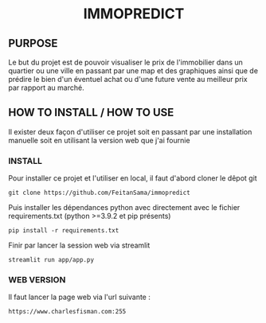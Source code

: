 # <center> IMMOPREDICT </center>

## PURPOSE

Le but du projet est de pouvoir visualiser le prix de l'immobilier dans un quartier ou une ville en passant par une map et des graphiques ainsi que de prédire le bien d'un éventuel achat ou d'une future vente au meilleur prix par rapport au marché.

## HOW TO INSTALL / HOW TO USE

Il exister deux façon d'utiliser ce projet soit en passant par une installation manuelle soit en utilisant la version web que j'ai fournie

### INSTALL

Pour installer ce projet et l'utiliser en local, il faut d'abord cloner le dêpot git 

```
git clone https://github.com/FeitanSama/immopredict
```

Puis installer les dépendances python avec directement avec le fichier requirements.txt (python >=3.9.2 et pip présents)

```
pip install -r requirements.txt
```

Finir par lancer la session web via streamlit

```
streamlit run app/app.py
```

### WEB VERSION

Il faut lancer la page web via l'url suivante : 

```
https://www.charlesfisman.com:255
```
